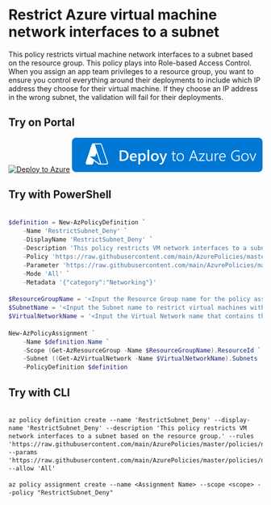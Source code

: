 # Restrict Azure virtual machine network interfaces to a subnet

This policy restricts virtual machine network interfaces to a subnet based on the resource group.  This policy plays into Role-based Access Control.  When you assign an app team privileges to a resource group, you want to ensure you control everything around their deployments to include which IP address they choose for their virtual machine.  If they choose an IP address in the wrong subnet, the validation will fail for their deployments.

## Try on Portal

[![Deploy to Azure](https://aka.ms/deploytoazurebutton)](https://portal.azure.com/#blade/Microsoft_Azure_Policy/CreatePolicyDefinitionBlade/uri/https%3A%2F%2Fraw.githubusercontent.com%2Fjamasten%2FAzurePolicies%2Fmaster%2Fpolicies%2Fnetworking%2FrestrictSubnet%2Fpolicy.json)
[![Deploy to Azure Gov](https://raw.githubusercontent.com/Azure/azure-quickstart-templates/master/1-CONTRIBUTION-GUIDE/images/deploytoazuregov.svg?sanitize=true)](https://portal.azure.us/?#blade/Microsoft_Azure_Policy/CreatePolicyDefinitionBlade/uri/https%3A%2F%2Fraw.githubusercontent.com%2Fjamasten%2FAzurePolicies%2Fmaster%2Fpolicies%2Fnetworking%2FrestrictSubnet%2Fpolicy.json)

## Try with PowerShell

````powershell

$definition = New-AzPolicyDefinition `
    -Name 'RestrictSubnet_Deny' `
    -DisplayName 'RestrictSubnet_Deny' `
    -Description 'This policy restricts VM network interfaces to a subnet based on the resource group.' `
    -Policy 'https://raw.githubusercontent.com/main/AzurePolicies/master/policies/networking/restrictSubnet/policy.rules.json' `
    -Parameter 'https://raw.githubusercontent.com/main/AzurePolicies/master/policies/networking/restrictSubnet/policy.parameters.json' `
    -Mode 'All' `
    -Metadata '{"category":"Networking"}'

$ResourceGroupName = '<Input the Resource Group name for the policy assignment>'
$SubnetName = '<Input the Subnet name to restrict virtual machines within the Resource Group>'
$VirtualNetworkName = '<Input the Virtual Network name that contains the associated Subnet>'

New-AzPolicyAssignment `
    -Name $definition.Name `
    -Scope (Get-AzResourceGroup -Name $ResourceGroupName).ResourceId `
    -Subnet ((Get-AzVirtualNetwork -Name $VirtualNetworkName).Subnets | Where-Object {$_.Name -eq $SubnetName}).Id `
    -PolicyDefinition $definition

````

## Try with CLI

````cli

az policy definition create --name 'RestrictSubnet_Deny' --display-name 'RestrictSubnet_Deny' --description 'This policy restricts VM network interfaces to a subnet based on the resource group.' --rules 'https://raw.githubusercontent.com/main/AzurePolicies/master/policies/networking/restrictSubnet/policy.rules.json' --params 'https://raw.githubusercontent.com/main/AzurePolicies/master/policies/networking/restrictSubnet/policy.parameters.json' --allow 'All'

az policy assignment create --name <Assignment Name> --scope <scope> --policy "RestrictSubnet_Deny"

````
